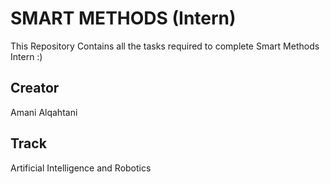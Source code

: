 # SMART METHODS (Intern)

This Repository Contains all the tasks required to complete Smart Methods Intern :)

## Creator 
Amani Alqahtani <br/>

## Track 
Artificial Intelligence and Robotics 



